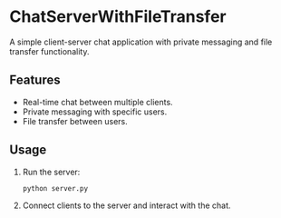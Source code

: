 # ChatServerWithFileTransfer

A simple client-server chat application with private messaging and file transfer functionality.

## Features
- Real-time chat between multiple clients.
- Private messaging with specific users.
- File transfer between users.

## Usage

1. Run the server:
   ```bash
   python server.py
   ```
2. Connect clients to the server and interact with the chat.
